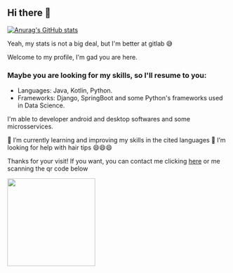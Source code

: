 ## Hi there 👋
[![Anurag's GitHub stats](https://github-readme-stats.vercel.app/api?username=arlss89)](https://github.com/anuraghazra/github-readme-stats)

Yeah, my stats is not a big deal, but I'm better at gitlab :sweat_smile:

Welcome to my profile, I'm gad you are here.

### Maybe you are looking for my skills, so I'll resume to you:
- Languages: Java, Kotlin, Python.
- Frameworks: Django, SpringBoot and some Python's frameworks used in Data Science.

I'm able to developer android and desktop softwares and some microsservices.

🌱 I’m currently learning and improving my skills in the cited languages
🤔 I’m looking for help with hair tips 😄😄😄

Thanks for your visit! If you want, you can contact me clicking [here](https://wa.link/192o66) or me scanning the qr code below

<img align="center" src="https://user-images.githubusercontent.com/60458392/228697397-c8105002-7c0a-41ad-8803-0d606d9df145.png" width="200">



<!--
**arlss89/arlss89** is a ✨ _special_ ✨ repository because its `README.md` (this file) appears on your GitHub profile.

Here are some ideas to get you started:

- 
- 
- 
- 
- 💬 Ask me about ...
- 📫 How to reach me: ...
- 😄 Pronouns: ...
- ⚡ Fun fact: ...
-->
